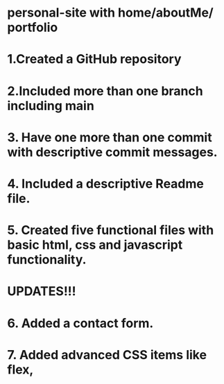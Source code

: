 # personal-site with home/aboutMe/ portfolio
# 1.Created a GitHub repository
# 2.Included more than one branch including main
# 3. Have one more than one commit with descriptive commit messages.
# 4. Included a descriptive Readme file.
# 5. Created five functional files with basic html, css and javascript functionality.

# UPDATES!!!
# 6. Added a contact form.
# 7. Added advanced CSS items like flex,